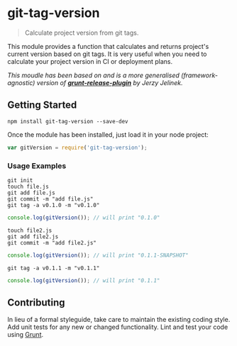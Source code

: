 # git-tag-version

> Calculate project version from git tags.

This module provides a function that calculates and returns project's current version based on git tags.
It is very useful when you need to calculate your project version in CI or deployment plans.

*This moudle has been based on and is a more generalised (framework-agnostic) version of [**grunt-release-plugin**](https://github.com/jln-pl/grunt-release-plugin) by Jerzy Jelinek.*

## Getting Started

```shell
npm install git-tag-version --save-dev
```

Once the module has been installed, just load it in your node project:

```js
var gitVersion = require('git-tag-version');
```

### Usage Examples

```shell
git init
touch file.js
git add file.js
git commit -m "add file.js"
git tag -a v0.1.0 -m "v0.1.0"
```

```js
console.log(gitVersion()); // will print "0.1.0"
```

```shell
touch file2.js
git add file2.js
git commit -m "add file2.js"
```

```js
console.log(gitVersion()); // will print "0.1.1-SNAPSHOT"
```

```shell
git tag -a v0.1.1 -m "v0.1.1"
```

```js
console.log(gitVersion()); // will print "0.1.1"
```

## Contributing
In lieu of a formal styleguide, take care to maintain the existing coding style. Add unit tests for any new or changed functionality. Lint and test your code using [Grunt](http://gruntjs.com/).
